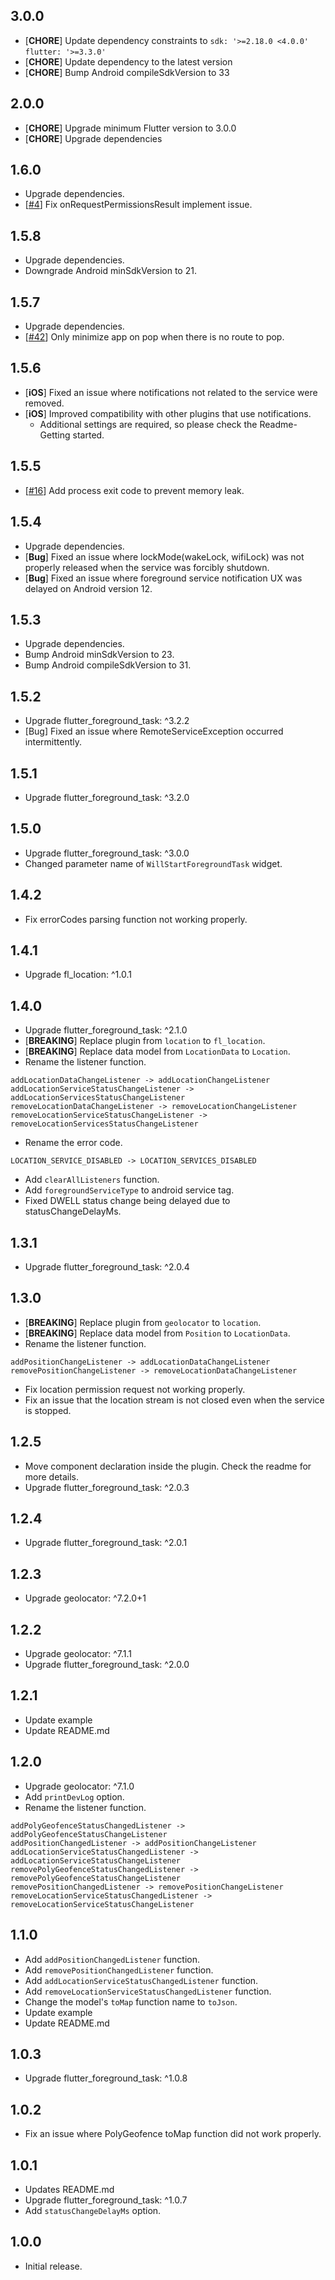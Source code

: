 ## 3.0.0

* [**CHORE**] Update dependency constraints to `sdk: '>=2.18.0 <4.0.0'` `flutter: '>=3.3.0'`
* [**CHORE**] Update dependency to the latest version
* [**CHORE**] Bump Android compileSdkVersion to 33

## 2.0.0

* [**CHORE**] Upgrade minimum Flutter version to 3.0.0
* [**CHORE**] Upgrade dependencies

## 1.6.0

* Upgrade dependencies.
* [[#4](https://github.com/Dev-hwang/flutter_location/issues/4)] Fix onRequestPermissionsResult implement issue.

## 1.5.8

* Upgrade dependencies.
* Downgrade Android minSdkVersion to 21.

## 1.5.7

* Upgrade dependencies.
* [[#42](https://github.com/Dev-hwang/flutter_foreground_task/issues/42)] Only minimize app on pop when there is no route to pop.

## 1.5.6

* [**iOS**] Fixed an issue where notifications not related to the service were removed.
* [**iOS**] Improved compatibility with other plugins that use notifications.
  - Additional settings are required, so please check the Readme-Getting started.

## 1.5.5

* [[#16](https://github.com/Dev-hwang/geofence_service/issues/16)] Add process exit code to prevent memory leak.

## 1.5.4

* Upgrade dependencies.
* [**Bug**] Fixed an issue where lockMode(wakeLock, wifiLock) was not properly released when the service was forcibly shutdown.
* [**Bug**] Fixed an issue where foreground service notification UX was delayed on Android version 12.

## 1.5.3

* Upgrade dependencies.
* Bump Android minSdkVersion to 23.
* Bump Android compileSdkVersion to 31.

## 1.5.2

* Upgrade flutter_foreground_task: ^3.2.2
* [Bug] Fixed an issue where RemoteServiceException occurred intermittently.

## 1.5.1

* Upgrade flutter_foreground_task: ^3.2.0

## 1.5.0

* Upgrade flutter_foreground_task: ^3.0.0
* Changed parameter name of `WillStartForegroundTask` widget.

## 1.4.2

* Fix errorCodes parsing function not working properly.

## 1.4.1

* Upgrade fl_location: ^1.0.1

## 1.4.0

* Upgrade flutter_foreground_task: ^2.1.0
* [**BREAKING**] Replace plugin from `location` to `fl_location`.
* [**BREAKING**] Replace data model from `LocationData` to `Location`.
* Rename the listener function.
```text
addLocationDataChangeListener -> addLocationChangeListener
addLocationServiceStatusChangeListener -> addLocationServicesStatusChangeListener
removeLocationDataChangeListener -> removeLocationChangeListener
removeLocationServiceStatusChangeListener -> removeLocationServicesStatusChangeListener
```
* Rename the error code.
```text
LOCATION_SERVICE_DISABLED -> LOCATION_SERVICES_DISABLED
```
* Add `clearAllListeners` function.
* Add `foregroundServiceType` to android service tag.
* Fixed DWELL status change being delayed due to statusChangeDelayMs.

## 1.3.1

* Upgrade flutter_foreground_task: ^2.0.4

## 1.3.0

* [**BREAKING**] Replace plugin from `geolocator` to `location`.
* [**BREAKING**] Replace data model from `Position` to `LocationData`.
* Rename the listener function.
```text
addPositionChangeListener -> addLocationDataChangeListener
removePositionChangeListener -> removeLocationDataChangeListener
```
* Fix location permission request not working properly.
* Fix an issue that the location stream is not closed even when the service is stopped.

## 1.2.5

* Move component declaration inside the plugin. Check the readme for more details.
* Upgrade flutter_foreground_task: ^2.0.3

## 1.2.4

* Upgrade flutter_foreground_task: ^2.0.1

## 1.2.3

* Upgrade geolocator: ^7.2.0+1

## 1.2.2

* Upgrade geolocator: ^7.1.1
* Upgrade flutter_foreground_task: ^2.0.0

## 1.2.1

* Update example
* Update README.md

## 1.2.0

* Upgrade geolocator: ^7.1.0
* Add `printDevLog` option.
* Rename the listener function.
```text
addPolyGeofenceStatusChangedListener -> addPolyGeofenceStatusChangeListener
addPositionChangedListener -> addPositionChangeListener
addLocationServiceStatusChangedListener -> addLocationServiceStatusChangeListener
removePolyGeofenceStatusChangedListener -> removePolyGeofenceStatusChangeListener
removePositionChangedListener -> removePositionChangeListener
removeLocationServiceStatusChangedListener -> removeLocationServiceStatusChangeListener
```

## 1.1.0

* Add `addPositionChangedListener` function.
* Add `removePositionChangedListener` function.
* Add `addLocationServiceStatusChangedListener` function.
* Add `removeLocationServiceStatusChangedListener` function.
* Change the model's `toMap` function name to `toJson`.
* Update example
* Update README.md

## 1.0.3

* Upgrade flutter_foreground_task: ^1.0.8

## 1.0.2

* Fix an issue where PolyGeofence toMap function did not work properly.

## 1.0.1

* Updates README.md
* Upgrade flutter_foreground_task: ^1.0.7
* Add `statusChangeDelayMs` option.

## 1.0.0

* Initial release.
